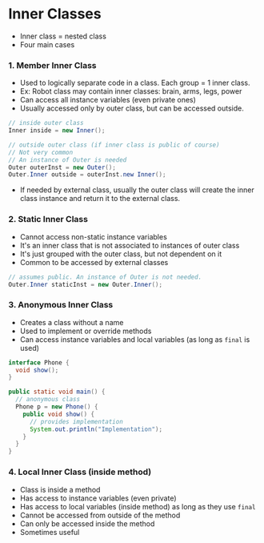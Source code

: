 # Inner Classes
- Inner class = nested class
- Four main cases

### 1. Member Inner Class
- Used to logically separate code in a class. Each group = 1 inner class.
- Ex: Robot class may contain inner classes: brain, arms, legs, power
- Can access all instance variables (even private ones)
- Usually accessed only by outer class, but can be accessed outside.
``` java
// inside outer class
Inner inside = new Inner();

// outside outer class (if inner class is public of course)
// Not very common
// An instance of Outer is needed
Outer outerInst = new Outer();
Outer.Inner outside = outerInst.new Inner();
```
- If needed by external class, usually the outer class will create the inner class instance and return it to the external class.

### 2. Static Inner Class
- Cannot access non-static instance variables
- It's an inner class that is not associated to instances of outer class
- It's just grouped with the outer class, but not dependent on it
- Common to be accessed by external classes
``` java
// assumes public. An instance of Outer is not needed.
Outer.Inner staticInst = new Outer.Inner();
```

### 3. Anonymous Inner Class
- Creates a class without a name
- Used to implement or override methods
- Can access instance variables and local variables (as long as ```final``` is used)
``` java
interface Phone {
  void show();
}

public static void main() {
  // anonymous class
  Phone p = new Phone() {
    public void show() {
      // provides implementation
      System.out.println("Implementation");
    }
  }
}
```

### 4. Local Inner Class (inside method)
- Class is inside a method
- Has access to instance variables (even private)
- Has access to local variables (inside method) as long as they use ```final```
- Cannot be accessed from outside of the method
- Can only be accessed inside the method
- Sometimes useful
